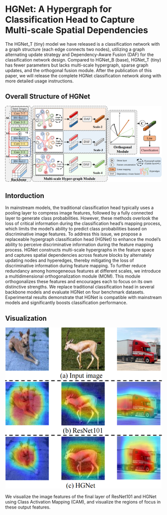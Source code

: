 # HGNet: A Hypergraph for Classification Head to Capture Multi-scale Spatial Dependencies

The HGNet_T (tiny) model we have released is a classification network with a graph structure (each edge connects two nodes), utilizing a graph alternating update strategy and Dependency-Aware Fusion (DAF) for the classification network design. Compared to HGNet_B (base), HGNet_T (tiny) has fewer parameters but lacks multi-scale hypergraph, sparse graph updates, and the orthogonal fusion module. After the publication of this paper, we will release the complete HGNet classification network along with more detailed usage instructions.

## Overall Structure of HGNet
![Collection](images/HGNet.png)

## Intorduction
In mainstream models, the traditional classification head typically uses a pooling layer to compress image features, followed by a fully connected layer to generate class probabilities. However, these methods overlook the loss of critical information during the classification head’s mapping process, which limits the model’s ability to predict class probabilities based on discriminative image features. To address this issue, we propose a replaceable hypergraph classification head (HGNet) to enhance the model’s ability to perceive discriminative information during the feature mapping process. HGNet constructs multi-scale hypergraphs in the feature space and captures spatial dependencies across feature blocks by alternately updating nodes and hyperedges, thereby mitigating the loss of discriminative information during feature mapping. To further reduce redundancy among homogeneous features at different scales, we introduce a multidimensional orthogonalization module (MOM). This module orthogonalizes these features and encourages each to focus on its own distinctive strengths. We replace traditional classification head in several backbone models and evaluate HGNet on four benchmark datasets. Experimental results demonstrate that HGNet is compatible with mainstream models and significantly boosts classification performance.

## Visualization
![Collection](images/Visualization.png)

We visualize the image features of the final layer of ResNet101 and HGNet using Class Activation Mapping (CAM), and visualize the regions of focus in these output features.
